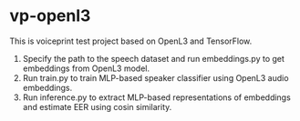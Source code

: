 # vp-openl3
This is voiceprint test project based on OpenL3 and TensorFlow.

1) Specify the path to the speech dataset and run embeddings.py to get embeddings from OpenL3 model.
2) Run train.py to train MLP-based speaker classifier using OpenL3 audio embeddings.
3) Run inference.py to extract MLP-based representations of embeddings and estimate EER using cosin similarity.
